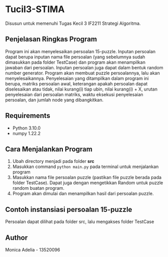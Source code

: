 # Tucil3-STIMA
Disusun untuk memenuhi Tugas Kecil 3 IF2211 Strategi Algoritma.

## Penjelasan Ringkas Program
Program ini akan menyelesaikan persoalan 15-puzzle. Inputan persoalan dapat berupa inputan nama file persoalan (yang sebelumnya sudah dimasukkan pada folder TestCase) dan program akan menampilkan jawaban dari persoalan. Inputan persoalan juga dapat dalam bentuk random number generator. Program akan membuat puzzle persoalannya, lalu akan menyelesaikannya. Penyelesaian yang ditampilkan dalam program ini berupa, matriks persoalan awal, keterangan apakah persoalan dapat diselesaikan atau tidak, nilai kurang(i) tiap ubin, nilai kurang(i) + X, urutan penyelesaian dari persoalan matriks, waktu eksekusi penyelesaian persoalan, dan jumlah node yang dibangkitkan.

## Requirements
- Python 3.10.0
- numpy 1.22.2

## Cara Menjalankan Program
1. Ubah directory menjadi pada folder **src**
2. Masukkan command `python main.py` pada terminal untuk menjalankan program
3. Masukkan nama file persoalan puzzle (pastikan file puzzle berada pada folder TestCase). Dapat juga dengan mengetikkan Random untuk puzzle random buatan program.
4. Program akan dimulai dan menampilkan hasil dari persoalan puzzle.

## Contoh instansiasi persoalan 15-puzzle
Persoalan dapat dilihat pada folder src, lalu mengakses folder TestCase

## Author
Monica Adelia - 13520096
